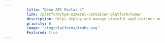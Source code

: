 ```yaml
---
          title: "Demo API Portal 4"
          link: /platform/hpe-ezmeral-container-platform/home/
          description: Helps deploy and manage stateful applications on Kubernetes.
          priority: 6
          image: '/img/platforms/Aruba.svg'
          Featured: true
---
```

          